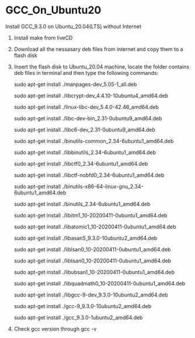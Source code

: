 # GCC_On_Ubuntu20
Install GCC_9.3.0 on Ubuntu_20.04(LTS) without Internet

1. Install make from liveCD
2. Download all the nessasary deb files from internet and copy them to a flash disk
3. Insert the flash disk to Ubuntu_20.04 machine, locate the folder contains deb files in terminal and then type the following commands:

    sudo apt-get install ./manpages-dev_5.05-1_all.deb
    
    sudo apt-get install ./libcrypt-dev_4.4.10-10ubuntu4_amd64.deb
    
    sudo apt-get install ./linux-libc-dev_5.4.0-42.46_amd64.deb
    
    sudo apt-get install ./libc-dev-bin_2.31-0ubuntu9_amd64.deb
    
    sudo apt-get install ./libc6-dev_2.31-0ubuntu9_amd64.deb
    
    sudo apt-get install ./binutils-common_2.34-6ubuntu1_amd64.deb
    
    sudo apt-get install ./libbinutils_2.34-6ubuntu1_amd64.deb
    
    sudo apt-get install ./libctf0_2.34-6ubuntu1_amd64.deb
    
    sudo apt-get install ./libctf-nobfd0_2.34-6ubuntu1_amd64.deb
    
    sudo apt-get install ./binutils-x86-64-linux-gnu_2.34-6ubuntu1_amd64.deb
    
    sudo apt-get install ./binutils_2.34-6ubuntu1_amd64.deb
    
    sudo apt-get install ./libitm1_10-20200411-0ubuntu1_amd64.deb
    
    sudo apt-get install ./libatomic1_10-20200411-0ubuntu1_amd64.deb
    
    sudo apt-get install ./libasan5_9.3.0-10ubuntu2_amd64.deb
    
    sudo apt-get install ./liblsan0_10-20200411-0ubuntu1_amd64.deb
    
    sudo apt-get install ./libtsan0_10-20200411-0ubuntu1_amd64.deb
    
    sudo apt-get install ./libubsan1_10-20200411-0ubuntu1_amd64.deb
    
    sudo apt-get install ./libquadmath0_10-20200411-0ubuntu1_amd64.deb
    
    sudo apt-get install ./libgcc-9-dev_9.3.0-10ubuntu2_amd64.deb
    
    sudo apt-get install ./gcc-9_9.3.0-10ubuntu2_amd64.deb
    
    sudo apt-get install ./gcc_9.3.0-1ubuntu2_amd64.deb
    
4. Check gcc version through gcc -v
